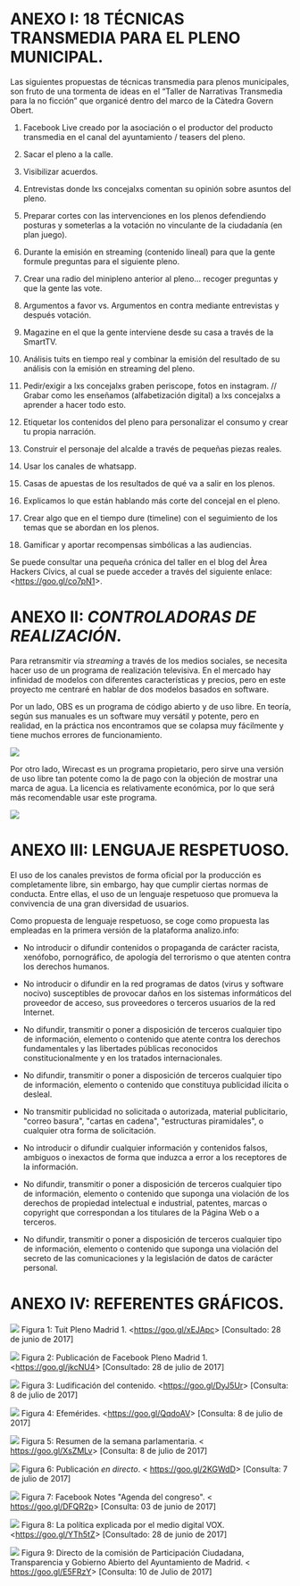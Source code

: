 ANEXO I: 18 TÉCNICAS TRANSMEDIA PARA EL PLENO MUNICIPAL.
========================================================

Las siguientes propuestas de técnicas transmedia para plenos
municipales, son fruto de una tormenta de ideas en el “Taller de
Narrativas Transmedia para la no ficción” que organicé dentro del marco
de la Càtedra Govern Obert.

1.  Facebook Live creado por la asociación o el productor del producto
    transmedia en el canal del ayuntamiento / teasers del pleno.

2.  Sacar el pleno a la calle.

3.  Visibilizar acuerdos.

4.  Entrevistas donde lxs concejalxs comentan su opinión sobre asuntos
    del pleno.

5.  Preparar cortes con las intervenciones en los plenos defendiendo
    posturas y someterlas a la votación no vinculante de la ciudadanía
    (en plan juego).

6.  Durante la emisión en streaming (contenido lineal) para que la gente
    formule preguntas para el siguiente pleno.

7.  Crear una radio del minipleno anterior al pleno… recoger preguntas y
    que la gente las vote.

8.  Argumentos a favor vs. Argumentos en contra mediante entrevistas y
    después votación.

9.  Magazine en el que la gente interviene desde su casa a través de la
    SmartTV.

10. Análisis tuits en tiempo real y combinar la emisión del resultado de
    su análisis con la emisión en streaming del pleno.

11. Pedir/exigir a lxs concejalxs graben periscope, fotos en instagram.
    // Grabar como les enseñamos (alfabetización digital) a lxs
    concejalxs a aprender a hacer todo esto.

12. Etiquetar los contenidos del pleno para personalizar el consumo y
    crear tu propia narración.

13. Construir el personaje del alcalde a través de pequeñas piezas
    reales.

14. Usar los canales de whatsapp.

15. Casas de apuestas de los resultados de qué va a salir en los plenos.

16. Explicamos lo que están hablando más corte del concejal en el pleno.

17. Crear algo que en el tiempo dure (timeline) con el seguimiento de
    los temas que se abordan en los plenos.

18. Gamificar y aportar recompensas simbólicas a las audiencias.

Se puede consultar una pequeña crónica del taller en el blog del Àrea
Hackers Cívics, al cual se puede acceder a través del siguiente enlace:
&lt;https://goo.gl/co7pN1&gt;.

ANEXO II: *CONTROLADORAS DE REALIZACIÓN*.
=========================================

Para retransmitir vía *streaming* a través de los medios sociales, se
necesita hacer uso de un programa de realización televisiva. En el
mercado hay infinidad de modelos con diferentes características y
precios, pero en este proyecto me centraré en hablar de dos modelos
basados en software.

Por un lado, OBS es un programa de código abierto y de uso libre. En
teoría, según sus manuales es un software muy versátil y potente, pero
en realidad, en la práctica nos encontramos que se colapsa muy
fácilmente y tiene muchos errores de funcionamiento.

![](./ANEXOS-media/media/image1.png)

Por otro lado, Wirecast es un programa propietario, pero sirve una
versión de uso libre tan potente como la de pago con la objeción de
mostrar una marca de agua. La licencia es relativamente económica, por
lo que será más recomendable usar este programa.

![](./ANEXOS-media/media/image2.png)

ANEXO III: LENGUAJE RESPETUOSO.
===============================

El uso de los canales previstos de forma oficial por la producción es
completamente libre, sin embargo, hay que cumplir ciertas normas de
conducta. Entre ellas, el uso de un lenguaje respetuoso que promueva la
convivencia de una gran diversidad de usuarios.

Como propuesta de lenguaje respetuoso, se coge como propuesta las
empleadas en la primera versión de la plataforma analizo.info:

-   No introducir o difundir contenidos o propaganda de carácter
    racista, xenófobo, pornográfico, de apología del terrorismo o que
    atenten contra los derechos humanos.

-   No introducir o difundir en la red programas de datos (virus y
    software nocivo) susceptibles de provocar daños en los sistemas
    informáticos del proveedor de acceso, sus proveedores o terceros
    usuarios de la red Internet.

-   No difundir, transmitir o poner a disposición de terceros cualquier
    tipo de información, elemento o contenido que atente contra los
    derechos fundamentales y las libertades públicas reconocidos
    constitucionalmente y en los tratados internacionales.

-   No difundir, transmitir o poner a disposición de terceros cualquier
    tipo de información, elemento o contenido que constituya publicidad
    ilícita o desleal.

-   No transmitir publicidad no solicitada o autorizada, material
    publicitario, "correo basura", "cartas en cadena", "estructuras
    piramidales", o cualquier otra forma de solicitación.

-   No introducir o difundir cualquier información y contenidos falsos,
    ambiguos o inexactos de forma que induzca a error a los receptores
    de la información.

-   No difundir, transmitir o poner a disposición de terceros cualquier
    tipo de información, elemento o contenido que suponga una violación
    de los derechos de propiedad intelectual e industrial, patentes,
    marcas o copyright que correspondan a los titulares de la Página Web
    o a terceros.

-   No difundir, transmitir o poner a disposición de terceros cualquier
    tipo de información, elemento o contenido que suponga una violación
    del secreto de las comunicaciones y la legislación de datos de
    carácter personal.

ANEXO IV: REFERENTES GRÁFICOS.
==============================

![](./ANEXOS-media/media/image3.png)
Figura 1: Tuit Pleno Madrid 1. &lt;https://goo.gl/xEJApc&gt;
\[Consultado: 28 de junio de 2017\]

![](./ANEXOS-media/media/image4.png)
Figura 2: Publicación de Facebook Pleno Madrid 1.
&lt;https://goo.gl/jkcNU4&gt; \[Consultado: 28 de julio de 2017\]

![](./ANEXOS-media/media/image5.png)
Figura 3: Ludificación del contenido. &lt;https://goo.gl/DyJ5Ur&gt;
\[Consulta: 8 de julio de 2017\]

![](./ANEXOS-media/media/image6.png)
Figura 4: Efemérides. &lt;https://goo.gl/QqdoAV&gt; \[Consulta: 8 de
julio de 2017\]

![](./ANEXOS-media/media/image7.png)
Figura 5: Resumen de la semana parlamentaria. &lt;
https://goo.gl/XsZMLv&gt; \[Consulta: 8 de julio de 2017\]

![](./ANEXOS-media/media/image8.png)
Figura 6: Publicación *en directo*. &lt; https://goo.gl/2KGWdD&gt;
\[Consulta: 7 de julio de 2017\]

![](./ANEXOS-media/media/image9.png)
Figura 7: Facebook Notes "Agenda del congreso". &lt;
https://goo.gl/DFQR2p&gt; \[Consulta: 03 de junio de 2017\]

![](./ANEXOS-media/media/image10.png)
Figura 8: La política explicada por el medio digital VOX.
&lt;https://goo.gl/YTh5tZ&gt; \[Consultado: 28 de junio de 2017\]

![](./ANEXOS-media/media/image11.png)
Figura 9: Directo de la comisión de Participación Ciudadana,
Transparencia y Gobierno Abierto del Ayuntamiento de Madrid. &lt;
https://goo.gl/E5FRzY&gt; \[Consulta: 10 de Julio de 2017\]
